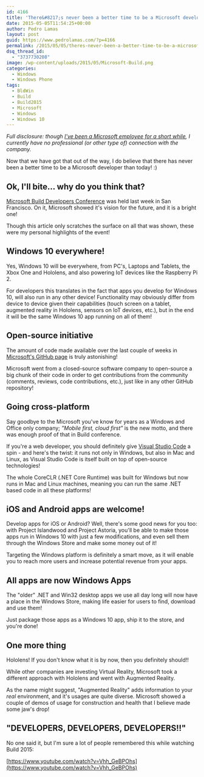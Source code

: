 ```yaml
---
id: 4166
title: 'There&#8217;s never been a better time to be a Microsoft developer!'
date: 2015-05-05T11:54:25+00:00
author: Pedro Lamas
layout: post
guid: https://www.pedrolamas.com/?p=4166
permalink: /2015/05/05/theres-never-been-a-better-time-to-be-a-microsoft-developer/
dsq_thread_id:
  - "3737730208"
image: /wp-content/uploads/2015/05/Microsoft-Build.png
categories:
  - Windows
  - Windows Phone
tags:
  - BldWin
  - Build
  - Build2015
  - Microsoft
  - Windows
  - Windows 10
---
```

*Full disclosure: though [I've been a Microsoft employee for a short while](https://www.pedrolamas.com/2014/12/12/bye-mixradio/), I currently have no professional (or other type of) connection with the company.*

Now that we have got that out of the way, I do believe that there has never been a better time to be a Microsoft developer than today! :)

## Ok, I'll bite... why do you think that?

[Microsoft Build Developers Conference](http://www.buildwindows.com/) was held last week in San Francisco. On it, Microsoft showed it's vision for the future, and it is a bright one!

Though this article only scratches the surface on all that was shown, these were my personal highlights of the event!

## Windows 10 everywhere!

Yes, Windows 10 will be everywhere, from PC's, Laptops and Tablets, the Xbox One and Hololens, and also powering IoT devices like the Raspberry Pi 2.

For developers this translates in the fact that apps you develop for Windows 10, will also run in any other device! Functionality may obviously differ from device to device given their capabilities (touch screen on a tablet, augmented reality in Hololens, sensors on IoT devices, etc.), but in the end it will be the same Windows 10 app running on all of them!

## Open-source initiative

The amount of code made available over the last couple of weeks in [Microsoft's GitHub page](http://microsoft.github.io/) is truly astonishing!

Microsoft went from a closed-source software company to open-source a big chunk of their code in order to get contributions from the community (comments, reviews, code contributions, etc.), just like in any other GitHub repository!

## Going cross-platform

Say goodbye to the Microsoft you've know for years as a Windows and Office only company; *"Mobile first, cloud first"* is the new motto, and there was enough proof of that in Build conference.

If you're a web developer, you should definitely give [Visual Studio Code](https://code.visualstudio.com//) a spin - and here's the twist: it runs not only in Windows, but also in Mac and Linux, as Visual Studio Code is itself built on top of open-source technologies!

The whole CoreCLR (.NET Core Runtime) was built for Windows but now runs in Mac and Linux machines, meaning you can run the same .NET based code in all these platforms!

## iOS and Android apps are welcome!

Develop apps for iOS or Android? Well, there's some good news for you too: with Project Islandwood and Project Astoria, you'll be able to make those apps run in Windows 10 with just a few modifications, and even sell them through the Windows Store and make some money out of it!

Targeting the Windows platform is definitely a smart move, as it will enable you to reach more users and increase potential revenue from your apps.

## All apps are now Windows Apps

The "older" .NET and Win32 desktop apps we use all day long will now have a place in the Windows Store, making life easier for users to find, download and use them!

Just package those apps as a Windows 10 app, ship it to the store, and you're done!

## One more thing

Hololens! If you don't know what it is by now, then you definitely should!!

While other companies are investing Virtual Reality, Microsoft took a different approach with Hololens and went with Augmented Reality.

As the name might suggest, "Augmented Reality" adds information to your *real* environment, and it's usages are quite diverse. Microsoft showed a couple of demos of usage for construction and health that I believe made some jaw's drop!

## "DEVELOPERS, DEVELOPERS, DEVELOPERS!!"

No one said it, but I'm sure a lot of people remembered this while watching Build 2015:

[https://www.youtube.com/watch?v=Vhh_GeBPOhs](https://www.youtube.com/watch?v=Vhh_GeBPOhs)
